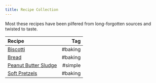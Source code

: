 ```yaml
---
title: Recipe Collection
---
```


Most these recipes have been pilfered from long-forgotten sources and twisted to taste.

| Recipe | Tag |
|:-------|----:|
| [Biscotti](/recipes/biscotti.html) | #baking |
| [Bread](/recipes/bread.html) | #baking |
| [Peanut Butter Sludge](/recipes/peanut-butter-sludge.html) | #simple |
| [Soft Pretzels](/recipes/soft-pretzels.html) | #baking |